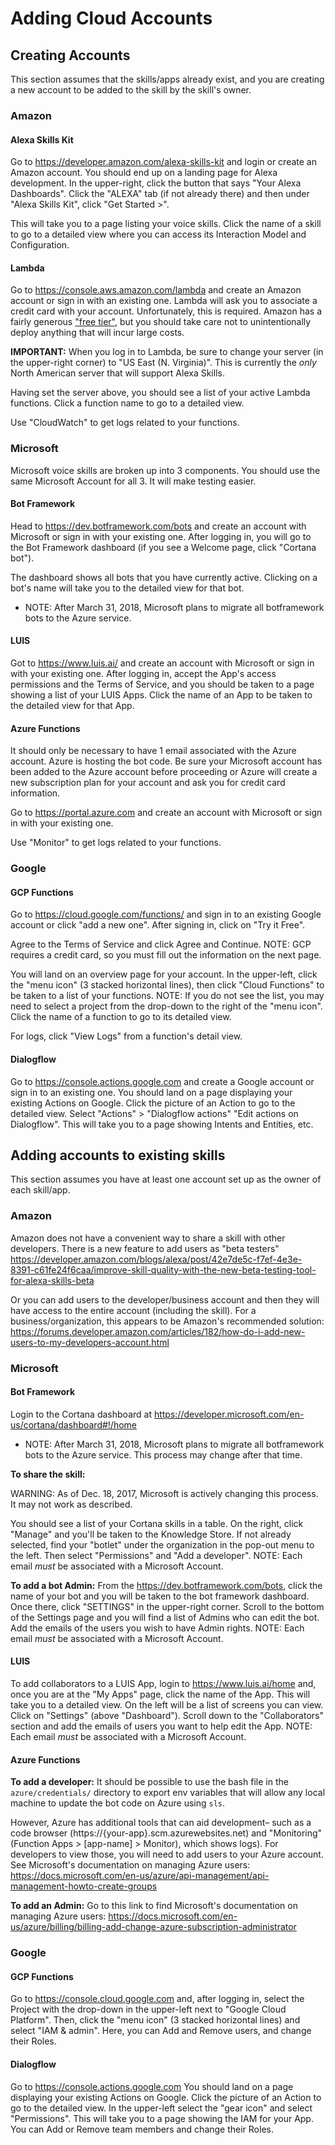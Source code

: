 # Adding Cloud Accounts

## Creating Accounts
This section assumes that the skills/apps already exist,
and you are creating a new account to be added to the skill by the skill's owner.

### Amazon

#### Alexa Skills Kit
Go to
https://developer.amazon.com/alexa-skills-kit
and login or create an Amazon account.
You should end up on a landing page for Alexa development.
In the upper-right, click the button that says "Your Alexa Dashboards".
Click the "ALEXA" tab (if not already there) and then under "Alexa Skills Kit", click "Get Started >".

This will take you to a page listing your voice skills.
Click the name of a skill to go to a detailed view where you can access its Interaction Model and Configuration.

#### Lambda
Go to
https://console.aws.amazon.com/lambda
 and create an Amazon account or sign in with an existing one.
Lambda will ask you to associate a credit card with your account. Unfortunately, this is required. Amazon has a fairly generous
["free tier"](https://aws.amazon.com/free/),
but you should take care not to unintentionally deploy anything that will incur large costs.

**IMPORTANT:** When you log in to Lambda, be sure to change your server (in the upper-right corner) to "US East (N. Virginia)".
This is currently the _only_ North American server that will support Alexa Skills.

Having set the server above, you should see a list of your active Lambda functions.
Click a function name to go to a detailed view.

Use "CloudWatch" to get logs related to your functions.

### Microsoft
Microsoft voice skills are broken up into 3 components.
You should use the same Microsoft Account for all 3.
It will make testing easier.

#### Bot Framework
Head to https://dev.botframework.com/bots and create an account with Microsoft or sign in with your existing one.
After logging in, you will go to the Bot Framework dashboard (if you see a Welcome page, click "Cortana bot").

The dashboard shows all bots that you have currently active. Clicking on a bot's name will take you to the detailed view for that bot.

- NOTE: After March 31, 2018,
Microsoft plans to migrate all botframework bots to the Azure service.

#### LUIS
Got to https://www.luis.ai/ and create an account with Microsoft or sign in with your existing one.
After logging in, accept the App's access permissions and the Terms of Service,
 and you should be taken to a page showing a list of your LUIS Apps.
Click the name of an App to be taken to the detailed view for that App.

#### Azure Functions
It should only be necessary to have 1 email associated with the Azure account.
Azure is hosting the bot code.
Be sure your Microsoft account has been added to the Azure account before proceeding or Azure will create a new subscription plan for your account and ask you for credit card information.

Go to https://portal.azure.com and create an account with Microsoft or sign in with your existing one.

Use "Monitor" to get logs related to your functions.


### Google

#### GCP Functions
Go to https://cloud.google.com/functions/
and sign in to an existing Google account or click "add a new one".
After signing in, click on "Try it Free".

Agree to the Terms of Service and click Agree and Continue.
NOTE: GCP requires a credit card, so you must fill out the information on the next page.

You will land on an overview page for your account.
In the upper-left, click the "menu icon" (3 stacked horizontal lines), then click "Cloud Functions" to be taken to a list of your functions.
NOTE: If you do not see the list, you may need to select a project from the drop-down to the right of the "menu icon".
Click the name of a function to go to its detailed view.

For logs, click "View Logs" from a function's detail view.

#### Dialogflow
Go to https://console.actions.google.com and create a Google account or sign in to an existing one.
You should land on a page displaying your existing Actions on Google.
Click the picture of an Action to go to the detailed view.
Select "Actions" > "Dialogflow actions" "Edit actions on Dialogflow".
This will take you to a page showing Intents and Entities, etc.

## Adding accounts to existing skills
This section assumes you have at least one account set up as the owner of each skill/app.

### Amazon
Amazon does not have a convenient way to share a skill with other developers.
There is a new feature to add users as "beta testers"
https://developer.amazon.com/blogs/alexa/post/42e7de5c-f7ef-4e3e-8391-c61fe24f6caa/improve-skill-quality-with-the-new-beta-testing-tool-for-alexa-skills-beta

Or you can add users to the developer/business account and then they will have access to the entire account (including the skill).
For a business/organization, this appears to be Amazon's recommended solution:
https://forums.developer.amazon.com/articles/182/how-do-i-add-new-users-to-my-developers-account.html

### Microsoft
#### Bot Framework
Login to the Cortana dashboard at https://developer.microsoft.com/en-us/cortana/dashboard#!/home

- NOTE: After March 31, 2018,
Microsoft plans to migrate all botframework bots to the Azure service.
This process may change after that time.

**To share the skill:**

WARNING: As of Dec. 18, 2017,
Microsoft is actively changing this process. It may not work as described.

You should see a list of your Cortana skills in a table.
On the right, click "Manage" and you'll be taken to the Knowledge Store.
If not already selected,
find your "botlet" under the organization in the pop-out menu to the left.
Then select "Permissions" and "Add a developer".
NOTE: Each email _must_ be associated with a Microsoft Account.

**To add a bot Admin:**
From the https://dev.botframework.com/bots,
click the name of your bot and you will be taken to the bot framework dashboard.
Once there, click "SETTINGS" in the upper-right corner.
Scroll to the bottom of the Settings page and you will find a list of Admins who can edit the bot.
Add the emails of the users you wish to have Admin rights.
NOTE: Each email _must_ be associated with a Microsoft Account.

#### LUIS
To add collaborators to a LUIS App, login to https://www.luis.ai/home and, once you are at the "My Apps" page, click the name of the App.
This will take you to a detailed view.
On the left will be a list of screens you can view. Click on "Settings" (above "Dashboard").
Scroll down to the "Collaborators" section and add the emails of users you want to help edit the App.
NOTE: Each email _must_ be associated with a Microsoft Account.

#### Azure Functions
**To add a developer:** It should be possible to use the bash file in the `azure/credentials/` directory to export env variables that will allow any local machine to update the bot code on Azure using `sls`.

However, Azure has additional tools that can aid development– such as a code browser
(https://{your-app}.scm.azurewebsites.net)
and "Monitoring"
(Function Apps > [app-name] > Monitor), which shows logs).
For developers to view those, you will need to add users to your Azure account.
See Microsoft's documentation on managing Azure users:
https://docs.microsoft.com/en-us/azure/api-management/api-management-howto-create-groups

**To add an Admin:** Go to this link to find Microsoft's documentation on managing Azure users:
https://docs.microsoft.com/en-us/azure/billing/billing-add-change-azure-subscription-administrator

### Google

#### GCP Functions
Go to https://console.cloud.google.com
and, after logging in, select the Project with the drop-down in the upper-left next to "Google Cloud Platform".
Then, click the "menu icon" (3 stacked horizontal lines) and select "IAM & admin".
Here, you can Add and Remove users, and change their Roles.

#### Dialogflow
Go to https://console.actions.google.com
You should land on a page displaying your existing Actions on Google.
Click the picture of an Action to go to the detailed view.
In the upper-left select the "gear icon" and select "Permissions".
This will take you to a page showing the IAM for your App.
You can Add or Remove team members and change their Roles.
